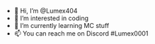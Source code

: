 - 👋 Hi, I’m @Lumex404
- 👀 I’m interested in coding
- 🌱 I’m currently learning MC stuff
- 📫 You can reach me on Discord #Lumex0001

